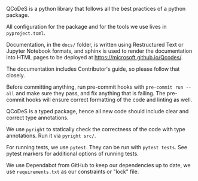 QCoDeS is a python library that follows all the best practices of a python package.

All configuration for the package and for the tools we use lives in ``pyproject.toml``.

Documentation, in the ``docs/`` folder, is written using Restructured Text or Jupyter
Notebook formats, and sphinx is used to render the documentation into HTML pages to
be deployed at https://microsoft.github.io/Qcodes/.

The documentation includes Contributor's guide, so please follow that closely.

Before committing anything, run pre-commit hooks with ```pre-commit run --all```
and make sure they pass, and fix anything that is failing. The pre-commit hooks will ensure
correct formatting of the code and linting as well.

QCoDeS is a typed package, hence all new code should include clear and correct type annotations.

We use ``pyright`` to statically check the correctness of the code with type annotations.
Run it via ``pyright src/``.

For running tests, we use ``pytest``. They can be run with ``pytest tests``.
See pytest markers for additional options of running tests.

We use Dependabot from GitHub to keep our dependencies up to date, we use ``requirements.txt``
as our constraints or "lock" file.
